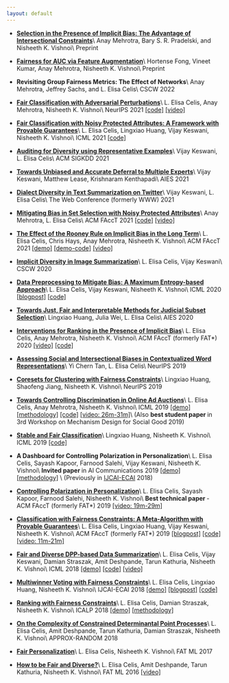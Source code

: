 ```yaml
---
layout: default
---
```

	
*	[<b>Selection in the Presence of Implicit Bias: The Advantage of Intersectional Constraints</b>](https://arxiv.org/abs/2202.01661)\\
	Anay Mehrotra, Bary S. R. Pradelski, and Nisheeth K. Vishnoi\\
	Preprint 

*	[<b>Fairness for AUC via Feature Augmentation</b>](https://arxiv.org/abs/2111.12823)\\
	Hortense Fong, Vineet Kumar, Anay Mehrotra, Nisheeth K. Vishnoi\\
	Preprint 
	
*	<b>Revisiting Group Fairness Metrics: The Effect of Networks</b>\\
	Anay Mehrotra, Jeffrey Sachs, and L. Elisa Celis\\
	CSCW 2022 

*	[<b>Fair Classification with Adversarial Perturbations</b>](https://arxiv.org/abs/2106.05964)\\
	L. Elisa Celis, Anay Mehrotra, Nisheeth K. Vishnoi\\
	NeurIPS 2021 [[code]](https://github.com/AnayMehrotra/Fair-classification-with-adversarial-perturbations) [[video]](https://www.dropbox.com/s/ibi5bzqgdk4m5aw/neurips-final-talk.mp4?dl=0) 
	
*	[<b>Fair Classification with Noisy Protected Attributes: A Framework with Provable Guarantees</b>](https://arxiv.org/abs/2006.04778)\\
	L. Elisa Celis, Lingxiao Huang, Vijay Keswani, Nisheeth K. Vishnoi\\
	ICML 2021 [[code]](https://github.com/vijaykeswani/Noisy-Fair-Classification)
	
*	[<b>Auditing for Diversity using Representative Examples</b>](https://arxiv.org/abs/2107.07393)\\
	Vijay Keswani, L. Elisa Celis\\
	ACM SIGKDD 2021 	
	
*	[<b>Towards Unbiased and Accurate Deferral to Multiple Experts</b>](http://arxiv.org/abs/2102.13004)\\
	Vijay Keswani, Matthew Lease, Krishnaram Kenthapadi\\
	AIES 2021 
	
*	[<b>Dialect Diversity in Text Summarization on Twitter</b>](https://arxiv.org/abs/2007.07860)\\
	Vijay Keswani, L. Elisa Celis\\
	The Web Conference (formerly WWW) 2021 

*	[<b>Mitigating Bias in Set Selection with Noisy Protected Attributes</b>](https://arxiv.org/abs/2011.04219)\\
	Anay Mehrotra, L. Elisa Celis\\
	ACM FAccT 2021 [[code]](https://github.com/AnayMehrotra/Noisy-Fair-Subset-Selection) [[video]](https://www.youtube.com/watch?v=ZzvSPhL5ZyQ)

*	[<b>The Effect of the Rooney Rule on Implicit Bias in the Long Term</b>](https://arxiv.org/abs/2010.10992)\\
	L. Elisa Celis, Chris Hays, Anay Mehrotra, Nisheeth K. Vishnoi\\
	ACM FAccT 2021 [[demo]](https://downstreamrooney.herokuapp.com/experiment/iteration/) [[demo-code]](https://github.com/johnchrishays/downstream-rooney-mturk) [[video]](https://www.youtube.com/watch?v=hLTIEzb5A-A) 

*	[<b>Implicit Diversity in Image Summarization</b>](https://arxiv.org/abs/1901.10265)\\
	L. Elisa Celis, Vijay Keswani\\
	CSCW 2020

*	[<b>Data Preprocessing to Mitigate Bias: A Maximum Entropy-based Approach</b>](https://arxiv.org/abs/1906.02164)\\
	L. Elisa Celis, Vijay Keswani, Nisheeth K. Vishnoi\\
	ICML 2020 [[blogpost]](https://www.computationsociety.org/2020/07/27/max-entropy/) [[code]](https://github.com/vijaykeswani/Fair-Max-Entropy-Distributions)

*	[<b>Towards Just, Fair and Interpretable Methods for Judicial Subset Selection</b>](https://dl.acm.org/doi/10.1145/3375627.3375848)\\
	Lingxiao Huang, Julia Wei, L. Elisa Celis\\
	AIES 2020

*	[<b>Interventions for Ranking in the Presence of Implicit Bias</b>](https://arxiv.org/abs/2001.08767)\\
	L. Elisa Celis, Anay Mehrotra, Nisheeth K. Vishnoi\\
	ACM FAccT (formerly FAT*) 2020 [[video]](https://www.youtube.com/watch?v=Mkc2pTMo2Lg&list=PLXA0IWa3BpHkaM6uJauBdtkR3Hp4rePfp) [[code]](https://github.com/AnayMehrotra/Ranking-with-Implicit-Bias)

*	[<b>Assessing Social and Intersectional Biases in Contextualized Word Representations</b>](https://arxiv.org/abs/1911.01485)\\
	Yi Chern Tan, L. Elisa Celis\\
	NeurIPS 2019

*	[<b>Coresets for Clustering with Fairness Constraints</b>](https://arxiv.org/abs/1906.08484)\\
	Lingxiao Huang, Shaofeng Jiang, Nisheeth K. Vishnoi\\
	NeurIPS 2019

*	[<b>Towards Controlling Discrimination in Online Ad Auctions</b>](https://arxiv.org/abs/1901.10450)\\
	L. Elisa Celis, Anay Mehrotra, Nisheeth K. Vishnoi\\
	ICML 2019 [[demo]](https://fair-online-advertising.herokuapp.com/) [[methodology]](http://cs.yale.edu/bias/blog/jekyll/update/2019/02/08/fair-advertising.html) [[code]](https://github.com/AnayMehrotra/Fair-Online-Advertising) [[video: 26m-31m]](https://slideslive.com/38917642/privacy-and-fairness)\\
	(Also <b> best student paper </b> in 3rd Workshop on Mechanism Design for Social Good 2019) 

*	[<b>Stable and Fair Classification</b>](https://arxiv.org/abs/1902.07823)\\
	Lingxiao Huang, Nisheeth K. Vishnoi\\
	ICML 2019 [[code]](https://github.com/huanglx12/Stable-Fair-Classification)

*	<b>A Dashboard for Controlling Polarization in Personalization</b>\\
	L. Elisa Celis, Sayash Kapoor, Farnood Salehi, Vijay Keswani, Nisheeth K. Vishnoi\\
	<b> Invited paper </b> in AI Communications 2019 [[demo]](https://fair-personalized-news.herokuapp.com/fast/diversity.php) [[methodology]](http://cs.yale.edu/bias/blog/jekyll/update/2018/01/20/balanced-news-search.html) \\
	(Previously in [IJCAI-ECAI](https://www.ijcai.org/Proceedings/2018/854) 2018) 

*	[<b>Controlling Polarization in Personalization</b>](http://arxiv.org/abs/1802.08674)\\
	L. Elisa Celis, Sayash Kapoor, Farnood Salehi, Nisheeth K. Vishnoi\\
	<b> Best technical paper </b> - ACM FAccT (formerly FAT*) 2019 [[video: 19m-29m]](https://www.youtube.com/watch?v=m8MjSmtrMSg)

*	[<b>Classification with Fairness Constraints: A Meta-Algorithm with Provable Guarantees</b>](https://arxiv.org/abs/1806.06055)\\
	L. Elisa Celis, Lingxiao Huang, Vijay Keswani, Nisheeth K. Vishnoi\\
	ACM FAccT (formerly FAT*) 2019 [[blogpost]](http://cs.yale.edu/bias/blog/jekyll/update/2018/11/06/fair-classification.html) [[code]](https://github.com/vijaykeswani/FairClassification) [[video: 11m-21m]](https://www.youtube.com/watch?v=_oue1AgiQ_g)

*	[<b>Fair and Diverse DPP-based Data Summarization</b>](https://arxiv.org/abs/1802.04023)\\
	L. Elisa Celis, Vijay Keswani, Damian Straszak, Amit Deshpande, Tarun Kathuria, Nisheeth K. Vishnoi\\
	ICML 2018 [[demo]](https://fair-image-search.herokuapp.com/imageDiversity.php) [[code]](https://github.com/DamianStraszak/FairDiverseDPPSampling) [[video]](https://vimeo.com/295743995)

*	[<b>Multiwinner Voting with Fairness Constraints</b>](http://arxiv.org/abs/1710.10057)\\
	L. Elisa Celis, Lingxiao Huang, Nisheeth K. Vishnoi\\
	IJCAI-ECAI 2018 [[demo]](https://fair-voting-demo.herokuapp.com/) [[blogpost]](https://nisheethvishnoi.wordpress.com/2018/09/16/fair-elections/) [[code]](https://github.com/huanglx12/Balanced-Committee-Election)
	
	
*	[<b>Ranking with Fairness Constraints</b>](https://arxiv.org/abs/1704.06840)\\
	L. Elisa Celis, Damian Straszak, Nisheeth K. Vishnoi\\
	ICALP 2018 [[demo]](http://balanced-ranking.herokuapp.com/) [[methodology]](http://cs.yale.edu/bias/blog/jekyll/update/2018/11/03/balanced-ranking.html)

*	[<b>On the Complexity of Constrained Determinantal Point Processes</b>](https://drops.dagstuhl.de/opus/volltexte/2017/7585/)\\
	L. Elisa Celis, Amit Deshpande, Tarun Kathuria, Damian Straszak, Nisheeth K. Vishnoi\\
	APPROX-RANDOM 2018 


*	[<b>Fair Personalization</b>](http://arxiv.org/abs/1707.02260)\\
	L. Elisa Celis, Nisheeth K. Vishnoi\\
	FAT ML 2017

*	[<b>How to be Fair and Diverse?</b>](https://arxiv.org/abs/1610.07183)\\
	L. Elisa Celis, Amit Deshpande, Tarun Kathuria, Nisheeth K. Vishnoi\\
	FAT ML 2016 [[video]](https://www.fatml.org/schedule/2016/presentation/how-be-fair-and-diverse)

